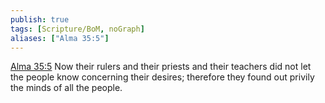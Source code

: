 ```yaml
---
publish: true
tags: [Scripture/BoM, noGraph]
aliases: ["Alma 35:5"]
---
```

[Alma 35:5](https://churchofjesuschrist.org/study/scriptures/bofm/alma/35?lang=eng&id=p5#p5) Now their rulers and their priests and their teachers did not let the people know concerning their desires; therefore they found out privily the minds of all the people.
